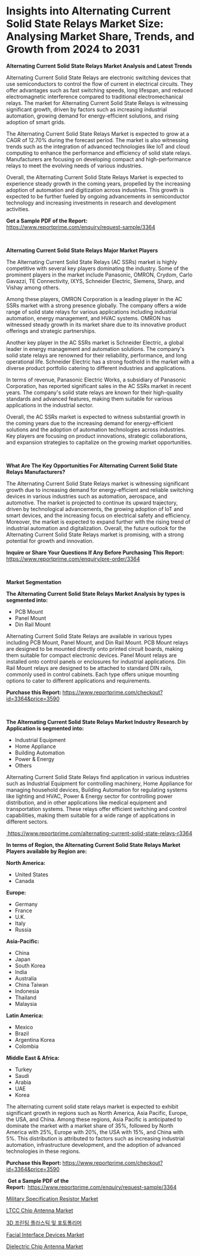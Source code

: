 <p><h1>Insights into Alternating Current Solid State Relays Market Size: Analysing Market Share, Trends, and Growth from 2024 to 2031</h1></p><p><strong>Alternating Current Solid State Relays Market Analysis and Latest Trends</strong></p>
<p><p>Alternating Current Solid State Relays are electronic switching devices that use semiconductors to control the flow of current in electrical circuits. They offer advantages such as fast switching speeds, long lifespan, and reduced electromagnetic interference compared to traditional electromechanical relays. The market for Alternating Current Solid State Relays is witnessing significant growth, driven by factors such as increasing industrial automation, growing demand for energy-efficient solutions, and rising adoption of smart grids.</p><p>The Alternating Current Solid State Relays Market is expected to grow at a CAGR of 12.70% during the forecast period. The market is also witnessing trends such as the integration of advanced technologies like IoT and cloud computing to enhance the performance and efficiency of solid state relays. Manufacturers are focusing on developing compact and high-performance relays to meet the evolving needs of various industries.</p><p>Overall, the Alternating Current Solid State Relays Market is expected to experience steady growth in the coming years, propelled by the increasing adoption of automation and digitization across industries. This growth is expected to be further fueled by ongoing advancements in semiconductor technology and increasing investments in research and development activities.</p></p>
<p><strong>Get a Sample PDF of the Report:&nbsp;</strong> <a href="https://www.reportprime.com/enquiry/request-sample/3364">https://www.reportprime.com/enquiry/request-sample/3364</a></p>
<p>&nbsp;</p>
<p><strong>Alternating Current Solid State Relays Major Market Players</strong></p>
<p><p>The Alternating Current Solid State Relays (AC SSRs) market is highly competitive with several key players dominating the industry. Some of the prominent players in the market include Panasonic, OMRON, Crydom, Carlo Gavazzi, TE Connectivity, IXYS, Schneider Electric, Siemens, Sharp, and Vishay among others.</p><p>Among these players, OMRON Corporation is a leading player in the AC SSRs market with a strong presence globally. The company offers a wide range of solid state relays for various applications including industrial automation, energy management, and HVAC systems. OMRON has witnessed steady growth in its market share due to its innovative product offerings and strategic partnerships.</p><p>Another key player in the AC SSRs market is Schneider Electric, a global leader in energy management and automation solutions. The company's solid state relays are renowned for their reliability, performance, and long operational life. Schneider Electric has a strong foothold in the market with a diverse product portfolio catering to different industries and applications.</p><p>In terms of revenue, Panasonic Electric Works, a subsidiary of Panasonic Corporation, has reported significant sales in the AC SSRs market in recent years. The company's solid state relays are known for their high-quality standards and advanced features, making them suitable for various applications in the industrial sector.</p><p>Overall, the AC SSRs market is expected to witness substantial growth in the coming years due to the increasing demand for energy-efficient solutions and the adoption of automation technologies across industries. Key players are focusing on product innovations, strategic collaborations, and expansion strategies to capitalize on the growing market opportunities.</p></p>
<p>&nbsp;</p>
<p><strong>What Are The Key Opportunities For Alternating Current Solid State Relays Manufacturers?</strong></p>
<p><p>The Alternating Current Solid State Relays market is witnessing significant growth due to increasing demand for energy-efficient and reliable switching devices in various industries such as automation, aerospace, and automotive. The market is projected to continue its upward trajectory, driven by technological advancements, the growing adoption of IoT and smart devices, and the increasing focus on electrical safety and efficiency. Moreover, the market is expected to expand further with the rising trend of industrial automation and digitalization. Overall, the future outlook for the Alternating Current Solid State Relays market is promising, with a strong potential for growth and innovation.</p></p>
<p><strong>Inquire or Share Your Questions If Any Before Purchasing This Report:</strong> <a href="https://www.reportprime.com/enquiry/pre-order/3364">https://www.reportprime.com/enquiry/pre-order/3364</a></p>
<p>&nbsp;</p>
<p><strong>Market Segmentation</strong></p>
<p><strong>The Alternating Current Solid State Relays Market Analysis by types is segmented into:</strong></p>
<p><ul><li>PCB Mount</li><li>Panel Mount</li><li>Din Rail Mount</li></ul></p>
<p><p>Alternating Current Solid State Relays are available in various types including PCB Mount, Panel Mount, and Din Rail Mount. PCB Mount relays are designed to be mounted directly onto printed circuit boards, making them suitable for compact electronic devices. Panel Mount relays are installed onto control panels or enclosures for industrial applications. Din Rail Mount relays are designed to be attached to standard DIN rails, commonly used in control cabinets. Each type offers unique mounting options to cater to different applications and requirements.</p></p>
<p><strong>Purchase this Report:&nbsp;</strong><a href="https://www.reportprime.com/checkout?id=3364&price=3590">https://www.reportprime.com/checkout?id=3364&price=3590</a></p>
<p>&nbsp;</p>
<p><strong>The Alternating Current Solid State Relays Market Industry Research by Application is segmented into:</strong></p>
<p><ul><li>Industrial Equipment</li><li>Home Appliance</li><li>Building Automation</li><li>Power & Energy</li><li>Others</li></ul></p>
<p><p>Alternating Current Solid State Relays find application in various industries such as Industrial Equipment for controlling machinery, Home Appliance for managing household devices, Building Automation for regulating systems like lighting and HVAC, Power & Energy sector for controlling power distribution, and in other applications like medical equipment and transportation systems. These relays offer efficient switching and control capabilities, making them suitable for a wide range of applications in different sectors.</p></p>
<p><a href="https://www.reportprime.com/alternating-current-solid-state-relays-r3364">&nbsp;https://www.reportprime.com/alternating-current-solid-state-relays-r3364</a></p>
<p><strong>In terms of Region, the Alternating Current Solid State Relays Market Players available by Region are:</strong></p>
<p>
    <p> <strong> North America: </strong>
        <ul>
            <li>United States</li>
            <li>Canada</li>
        </ul>
        </p> 
    <p> <strong> Europe: </strong>
        <ul>
            <li>Germany</li>
            <li>France</li>
            <li>U.K.</li>
            <li>Italy</li>
            <li>Russia</li>
        </ul>
        </p> 
    <p> <strong> Asia-Pacific: </strong>
        <ul>
            <li>China</li>
            <li>Japan</li>
            <li>South Korea</li>
            <li>India</li>
            <li>Australia</li>
            <li>China Taiwan</li>
            <li>Indonesia</li>
            <li>Thailand</li>
            <li>Malaysia</li>
        </ul>
        </p> 
    <p> <strong> Latin America: </strong>
        <ul>
            <li>Mexico</li>
            <li>Brazil</li>
            <li>Argentina Korea</li>
            <li>Colombia</li>
        </ul>
        </p> 
    <p> <strong> Middle East & Africa: </strong>
        <ul>
            <li>Turkey</li>
            <li>Saudi</li>
            <li>Arabia</li>
            <li>UAE</li>
            <li>Korea</li>
        </ul>
    </p>
    </p>
<p><p>The alternating current solid state relays market is expected to exhibit significant growth in regions such as North America, Asia Pacific, Europe, the USA, and China. Among these regions, Asia Pacific is anticipated to dominate the market with a market share of 35%, followed by North America with 25%, Europe with 20%, the USA with 15%, and China with 5%. This distribution is attributed to factors such as increasing industrial automation, infrastructure development, and the adoption of advanced technologies in these regions.</p></p>
<p><strong>Purchase this Report: </strong><a href="https://www.reportprime.com/checkout?id=3364&price=3590">https://www.reportprime.com/checkout?id=3364&price=3590</a></p>
<p>&nbsp;<strong>Get a Sample PDF of the Report:&nbsp;&nbsp;</strong><a href="https://www.reportprime.com/enquiry/request-sample/3364">https://www.reportprime.com/enquiry/request-sample/3364</a></p>
<p><strong></strong></p>
<p><p><a href="https://github.com/eliyamanson4561/Market-Research-Report-List-1/blob/main/military-specification-resistor-market.md">Military Specification Resistor Market</a></p><p><a href="https://github.com/hannahforsyth9786/Market-Research-Report-List-1/blob/main/ltcc-chip-antenna-market.md">LTCC Chip Antenna Market</a></p><p><a href="https://github.com/muchswr/Market-Research-Report-List-2/blob/main/4682654103425.md">3D 프린팅 플라스틱 및 포토폴리머</a></p><p><a href="https://github.com/faisalayoob601/Market-Research-Report-List-2/blob/main/facial-interface-devices-market.md">Facial Interface Devices Market</a></p><p><a href="https://github.com/HallieBird1/Market-Research-Report-List-1/blob/main/dielectric-chip-antenna-market.md">Dielectric Chip Antenna Market</a></p></p>
